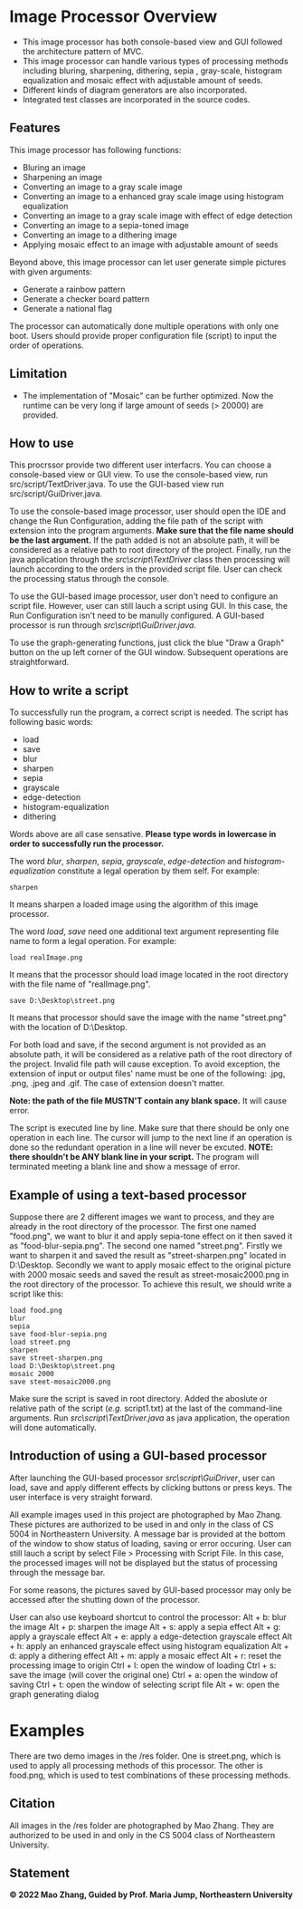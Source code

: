 # Image Processor Overview
* This image processor has both console-based view and GUI followed the architecture pattern of MVC.
* This image processor can handle various types of processing methods including bluring, sharpening, dithering, sepia , gray-scale, histogram equalization and mosaic effect with adjustable amount of seeds.
* Different kinds of diagram generators are also incorporated.
* Integrated test classes are incorporated in the source codes.

## Features
This image processor has following functions:
- Bluring an image
- Sharpening an image
- Converting an image to a gray scale image
- Converting an image to a enhanced gray scale image using histogram equalization
- Converting an image to a gray scale image with effect of edge detection
- Converting an image to a sepia-toned image
- Converting an image to a dithering image
- Applying mosaic effect to an image with adjustable amount of seeds

Beyond above, this image processor can let user generate simple pictures with given arguments:
- Generate a rainbow pattern
- Generate a checker board pattern
- Generate a national flag

The processor can automatically done multiple operations with only one boot. Users should provide proper configuration file (script) to input the order of operations.

## Limitation
- The implementation of "Mosaic" can be further optimized. Now the runtime can be very long if large amount of seeds (> 20000) are provided.

## How to use
This procrssor provide two different user interfacrs. You can choose a console-based view or GUI view. To use the console-based view, run src/script/TextDriver.java. To use the GUI-based view run src/script/GuiDriver.java.

To use the console-based image processor, user should open the IDE and change the Run Configuration, adding the file path of the script with extension into the program arguments. **Make sure that the file name should be the last argument.** If the path added is not an absolute path, it will be considered as a relative path to root directory of the project. Finally, run the java application through the *src\script\TextDriver* class then processing will launch according to the orders in the provided script file. User can check the processing status through the console.

To use the GUI-based image processor, user don't need to configure an script file. However, user can still lauch a script using GUI. In this case, the Run Configuration isn't need to be manully configured. A GUI-based processor is run through *src\script\GuiDriver.java*.

To use the graph-generating functions, just click the blue "Draw a Graph" button on the up left corner of the GUI window. Subsequent operations are straightforward.

## How to write a script
To successfully run the program, a correct script is needed. The script has following basic words:
- load
- save
- blur
- sharpen
- sepia
- grayscale
- edge-detection
- histogram-equalization
- dithering

Words above are all case sensative. **Please type words in lowercase in order to successfully run the processor.**

The word *blur*, *sharpen*, *sepia*, *grayscale*, *edge-detection* and *histogram-equalization* constitute a legal operation by them self. For example:
```
sharpen
```
It means sharpen a loaded image using the algorithm of this image processor.

The word *load*, *save* need one additional text argument representing file name to form a legal operation. For example:
```
load realImage.png
```
It means that the processor should load image located in the root directory with the file name of "realImage.png". 
```
save D:\Desktop\street.png
```
It means that processor should save the image with the name "street.png" with the location of D:\Desktop. 

For both load and save, if the second argument is not provided as an absolute path, it will be considered as a relative path of the root directory of the project. Invalid file path will cause exception. To avoid exception, the extension of input or output files' name must be one of the following: .jpg, .png, .jpeg and .gif. The case of extension doesn't matter.

**Note: the path of the file MUSTN'T contain any blank space.** It will cause error.

The script is executed line by line. Make sure that there should be only one operation in each line. The cursor will jump to the next line if an operation is done so the redundant operation in a line will never be excuted. **NOTE: there shouldn't be ANY blank line in your script.** The program will terminated meeting a blank line and show a message of error.

## Example of using a text-based processor
Suppose there are 2 different images we want to process, and they are already in the root directory of the processor. The first one named "food.png", we want to blur it and apply sepia-tone effect on it then saved it as "food-blur-sepia.png". The second one named "street.png". Firstly we want to sharpen it and saved the result as "street-sharpen.png" located in D:\Desktop. Secondly we want to apply mosaic effect to the original picture with 2000 mosaic seeds and saved the result as street-mosaic2000.png in the root directory of the processor.
To achieve this result, we should write a script like this:
```
load food.png
blur
sepia
save food-blur-sepia.png
load street.png
sharpen
save street-sharpen.png
load D:\Desktop\street.png
mosaic 2000
save steet-mosaic2000.png
```
Make sure the script is saved in root directory. Added the aboslute or relative path of the script (*e.g.* script1.txt) at the last of the command-line arguments. Run *src\script\TextDriver.java* as java application, the operation will done automatically.

## Introduction of using a GUI-based processor
After launching the GUI-based processor *src\script\GuiDriver*, user can load, save and apply different effects by clicking buttons or press keys. The user interface is very straight forward.

All example images used in this project are photographed by Mao Zhang. These pictures are authorized to be used in and only in the class of CS 5004 in Northeastern University. A message bar is provided at the bottom of the window to show status of loading, saving or error occuring. User can still lauch a script by select File > Processing with Script File. In this case, the processed images will not be displayed but the status of processing through the message bar.

For some reasons, the pictures saved by GUI-based processor may only be accessed after the shutting down of the processor.

User can also use keyboard shortcut to control the processor:
Alt + b: blur the image
Alt + p: sharpen the image
Alt + s: apply a sepia effect
Alt + g: apply a grayscale effect
Alt + e: apply a edge-detection grayscale effect
Alt + h: apply an enhanced grayscale effect using histogram equalization
Alt + d: apply a dithering effect
Alt + m: apply a mosaic effect
Alt + r: reset the processing image to origin
Ctrl + l: open the window of loading
Ctrl + s: save the image (will cover the original one)
Ctrl + a: open the window of saving 
Ctrl + t: open the window of selecting script file
Alt + w: open the graph generating dialog 

# Examples
There are two demo images in the /res folder. One is street.png, which is used to apply all processing methods of this processor. The other is food.png, which is used to test combinations of these processing methods.

## Citation
All images in the /res folder are photographed by Mao Zhang. They are authorized to be used in and only in the CS 5004 class of Northeastern University.

## Statement
**© 2022 Mao Zhang, Guided by Prof. Maria Jump, Northeastern University**

